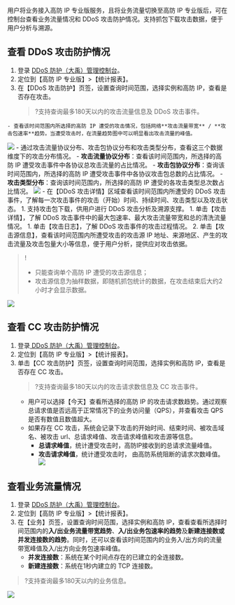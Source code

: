 用户将业务接入高防 IP 专业版服务，且将业务流量切换至高防 IP 专业版后，可在控制台查看业务流量情况和 DDoS 攻击防护情况。支持抓包下载攻击数据，便于用户分析与溯源。
## 查看 DDoS 攻击防护情况
1. 登录 [DDoS 防护（大禹）管理控制台](https://console.cloud.tencent.com/dayu/overview)。
1. 定位到【高防 IP 专业版】>【统计报表】。
1. 在【DDoS 攻击防护】页签，设置查询时间范围，选择实例和高防 IP，查看是否存在攻击。
   >?支持查询最多180天以内的攻击流量信息及 DDoS 攻击事件。
>
	- 查看该时间范围内所选择的高防 IP 遭受的攻击情况，包括网络**攻击流量带宽** / **攻击包速率**趋势。当遭受攻击时，在流量趋势图中可以明显看出攻击流量的峰值。
![](https://main.qcloudimg.com/raw/93d6ef27a3f935d68c41f35d0d2aca24.png)
	- 通过攻击流量协议分布、攻击包协议分布和攻击类型分布，查看这三个数据维度下的攻击分布情况。
		- **攻击流量协议分布**：查看该时间范围内，所选择的高防 IP 遭受攻击事件中各协议总攻击流量的占比情况。
		- **攻击包协议分布**：查询该时间范围内，所选择的高防 IP 遭受攻击事件中各协议攻击包总数的占比情况。
		- **攻击类型分布**：查询该时间范围内，所选择的高防 IP 遭受的各攻击类型总次数占比情况。
![](https://main.qcloudimg.com/raw/2a992a9edbae5e9aee11cd147fe5e90b.png)
	-  在【DDoS 攻击详情】区域查看该时间范围内所遭受的 DDoS 攻击事件，了解每一次攻击事件的攻击（开始）时间、持续时间、攻击类型以及攻击状态。
	1. 支持攻击包下载，供用户进行 DDoS 攻击分析及溯源支撑。
	1. 单击【攻击详情】，了解 DDoS 攻击事件中的最大包速率、最大攻击流量带宽和总的清洗流量情况。
	1. 单击【攻击日志】，了解 DDoS 攻击事件的攻击过程情况。
	2. 单击【攻击源信息】，查看该时间范围内所遭受攻击的攻击源 IP 地址、来源地区、产生的攻击流量及攻击包量大小等信息，便于用户分析，提供应对攻击依据。
>!
>- 只能查询单个高防 IP 遭受的攻击源信息；
>- 攻击源信息为抽样数据，即随机抓包统计的数据，在攻击结束后大约2小时才会显示数据。
>
 ![](https://main.qcloudimg.com/raw/5727c03e093d7e491d8da3f2b52988c1.png)

## 查看 CC 攻击防护情况
1. 登录[ DDoS 防护（大禹）管理控制台](https://console.cloud.tencent.com/dayu/overview)。
1. 定位到【高防 IP 专业版】>【统计报表】。
1. 单击【CC 攻击防护】页签，设置查询时间范围，选择实例和高防 IP，查看是否存在 CC 攻击。
   >?支持查询最多180天以内的攻击请求数信息及 CC 攻击事件。
   >
	- 用户可以选择【今天】查看所选择的高防 IP 的攻击请求数趋势。通过观察总请求值是否远高于正常情况下的业务访问量（QPS），并查看攻击 QPS 是否有数值且数值超大。
	- 如果存在 CC 攻击，系统会记录下攻击的开始时间、结束时间、被攻击域名、被攻击 url、总请求峰值、攻击请求峰值和攻击源等信息。
		-   **总请求峰值**，统计遭受攻击时，高防IP接收到的总请求流量峰值。
		-   **攻击请求峰值**，统计遭受攻击时， 由高防系统阻断的请求次数峰值。
![](https://main.qcloudimg.com/raw/d03d006a1e7930f2f43b33845c0f629a.png)

## 查看业务流量情况
1. 登录 [DDoS 防护（大禹）管理控制台](https://console.cloud.tencent.com/dayu/overview)。
1. 定位到【高防 IP 专业版】>【统计报表】。
1. 在【业务】页签，设置查询时间范围，选择实例和高防 IP，查看查看所选择时间范围内的**入/出业务流量带宽趋势**、**入/出业务包速率的趋势**及**新建连接数或并发连接数的趋势**。同时，还可以查看该时间范围内的业务入/出方向的流量带宽峰值及入/出方向业务包速率峰值。
	- **并发连接数**：系统在某个时间点存在的已建立的全连接数。
	- **新建连接数**：系统在1秒内建立的 TCP 连接数。
 >?支持查询最多180天以内的业务信息。
 >
![](https://main.qcloudimg.com/raw/60ac833697ff0ba3d50ad1aa10d309c8.png)

